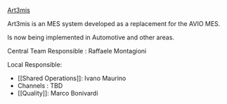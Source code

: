[Art3mis ](MES)

Art3mis is an MES system developed as a replacement for the AVIO MES.

Is now being implemented in Automotive and other areas.


Central Team Responsible : Raffaele Montagioni

Local Responsible: 
- [[Shared Operations]]: Ivano Maurino
- Channels : TBD
- [[Quality]]: Marco Bonivardi
